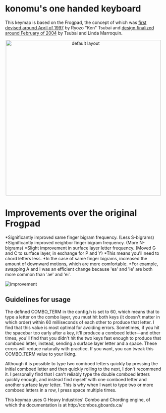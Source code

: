 # konomu's one handed keyboard

<p>

This keymap is based on the Frogpad, the concept of which was [first devised around April of 1997](https://patents.google.com/patent/US5793312A)
by Ryozo "Ken" Tsubai and [design finalized around February of 2004](https://patents.google.com/patent/WO2005078928A1)
by Tsubai and Linda Marroquin.</p>

<p align="center">
    <img src="https://i.imgur.com/VWQMUk7.png" alt="default layout" width="500">
</p>

# Improvements over the original Frogpad

*Significantly improved same finger bigram frequency. (Less S-bigrams)
*Significantly improved neighbor finger bigram frequency. (More N-bigrams)
*Slight improvement in surface layer letter frequency. (Moved G and C to surface layer, in exchange for P and Y)
	*This means you'll need to chord letters less.
*In the case of same finger bigrams, increased the amount of downward motions, which are more comfortable.
	*For example, swapping A and I was an efficient change because 'ea' and 'ie' are both more common than 'ae' and 'ei'.

![improvement](https://i.imgur.com/auVktOh.png)

## Guidelines for usage
<p>The defined COMBO_TERM in the config.h is set to 60, which means that to type a letter on the combo layer, you must hit both keys
(it doesn't matter in which order) within 60 milliseconds of each other to produce that letter. I find that this value is most optimal for 
avoiding errors. Sometimes, if you hit the spacebar too early after a key, it'll produce a comboed letter—and other times, you'll find that you
didn't hit the two keys fast enough to produce that comboed letter, instead, sending a surface layer letter and a space. These errors will
reduce naturally with practice. If you want, you can tweak this COMBO_TERM value to your liking.</p>
<p>Although it is possible to type two comboed letters quickly by pressing the initial comboed letter and then quickly rolling to the next, 
I don't recommend it. I personally find that I can't reliably type the double comboed letters quickly enough, and instead find myself with
one comboed letter and another surface layer letter. This is why when I want to type two or more comboed letters in a row, I press 
space multiple times.</p>
<p>This keymap uses G Heavy Industries' Combo and Chording engine, of which the documentation is at http://combos.gboards.ca/</p>
